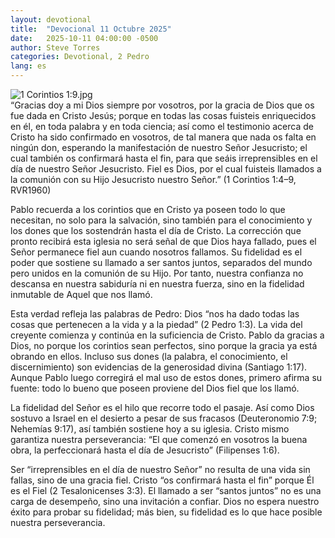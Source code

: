 ```yaml
---
layout: devotional
title:  "Devocional 11 Octubre 2025"
date:   2025-10-11 04:00:00 -0500
author: Steve Torres
categories: Devotional, 2 Pedro
lang: es
---
```

<img src="https://sitemedia.esteeb.com/file/esteebcomsitemedia/devotional_images/1-Corinthians/ES-1Cor-1_9.jpg?raw=true" alt="1 Corintios 1:9.jpg" style="max-width: 100%; height: auto;">

<div class="scripture">
   “Gracias doy a mi Dios siempre por vosotros, por la gracia de Dios que os fue dada en Cristo Jesús; porque en todas las cosas fuisteis enriquecidos en él, en toda palabra y en toda ciencia; así como el testimonio acerca de Cristo ha sido confirmado en vosotros, de tal manera que nada os falta en ningún don, esperando la manifestación de nuestro Señor Jesucristo; el cual también os confirmará hasta el fin, para que seáis irreprensibles en el día de nuestro Señor Jesucristo. Fiel es Dios, por el cual fuisteis llamados a la comunión con su Hijo Jesucristo nuestro Señor.” (1 Corintios 1:4–9, RVR1960) 
</div>

Pablo recuerda a los corintios que en Cristo ya poseen todo lo que necesitan, no solo para la salvación, sino también para el conocimiento y los dones que los sostendrán hasta el día de Cristo. La corrección que pronto recibirá esta iglesia no será señal de que Dios haya fallado, pues el Señor permanece fiel aun cuando nosotros fallamos. Su fidelidad es el poder que sostiene su llamado a ser santos juntos, separados del mundo pero unidos en la comunión de su Hijo. Por tanto, nuestra confianza no descansa en nuestra sabiduría ni en nuestra fuerza, sino en la fidelidad inmutable de Aquel que nos llamó.

Esta verdad refleja las palabras de Pedro: Dios “nos ha dado todas las cosas que pertenecen a la vida y a la piedad” (2 Pedro 1:3). La vida del creyente comienza y continúa en la suficiencia de Cristo. Pablo da gracias a Dios, no porque los corintios sean perfectos, sino porque la gracia ya está obrando en ellos. Incluso sus dones (la palabra, el conocimiento, el discernimiento) son evidencias de la generosidad divina (Santiago 1:17). Aunque Pablo luego corregirá el mal uso de estos dones, primero afirma su fuente: todo lo bueno que poseen proviene del Dios fiel que los llamó.

La fidelidad del Señor es el hilo que recorre todo el pasaje. Así como Dios sostuvo a Israel en el desierto a pesar de sus fracasos (Deuteronomio 7:9; Nehemías 9:17), así también sostiene hoy a su iglesia. Cristo mismo garantiza nuestra perseverancia: “El que comenzó en vosotros la buena obra, la perfeccionará hasta el día de Jesucristo” (Filipenses 1:6).

Ser “irreprensibles en el día de nuestro Señor” no resulta de una vida sin fallas, sino de una gracia fiel. Cristo “os confirmará hasta el fin” porque Él es el Fiel (2 Tesalonicenses 3:3). El llamado a ser “santos juntos” no es una carga de desempeño, sino una invitación a confiar. Dios no espera nuestro éxito para probar su fidelidad; más bien, su fidelidad es lo que hace posible nuestra perseverancia.

